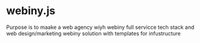 # webiny.js 
Purpose is to maake a web agency wiyh webiny
full servicce tech stack and web design/marketing webiny solution with templates for infustructure
